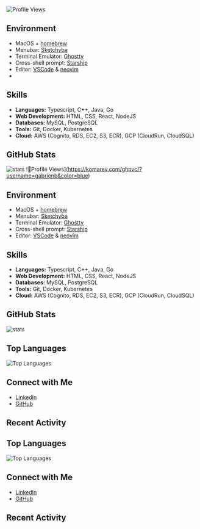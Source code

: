 ![Profile Views](https://komarev.com/ghpvc/?username=gabrienb&color=blue)

## Environment

- MacOS + [homebrew](https://brew.sh/)
- Menubar: [Sketchyba](https://github.com/FelixKratz/SketchyBar)
- Terminal Emulator: [Ghostty](https://ghostty.org/)
- Cross-shell prompt: [Starship](https://starship.rs/)
- Editor: [VSCode](https://code.visualstudio.com/) & [neovim](https://neovim.io/)
- 

## Skills

- **Languages:** Typescript, C++, Java, Go
- **Web Development:** HTML, CSS, React, NodeJS
- **Databases:** MySQL, PostgreSQL
- **Tools:** Git, Docker, Kubernetes
- **Cloud:** AWS (Cognito, RDS, EC2, S3, ECR), GCP (CloudRun, CloudSQL)

## GitHub Stats

![stats](https://github-readme-stats.vercel.app/api?username=gabrienb&show_icons=true&theme=radical)
!Profile Views](https://komarev.com/ghpvc/?username=gabrienb&color=blue)

## Environment

- MacOS + [homebrew](https://brew.sh/)
- Menubar: [Sketchyba](https://github.com/FelixKratz/SketchyBar)
- Terminal Emulator: [Ghostty](https://ghostty.org/)
- Cross-shell prompt: [Starship](https://starship.rs/)
- Editor: [VSCode](https://code.visualstudio.com/) & [neovim](https://neovim.io/)

## Skills

- **Languages:** Typescript, C++, Java, Go
- **Web Development:** HTML, CSS, React, NodeJS
- **Databases:** MySQL, PostgreSQL
- **Tools:** Git, Docker, Kubernetes
- **Cloud:** AWS (Cognito, RDS, EC2, S3, ECR), GCP (CloudRun, CloudSQL)

## GitHub Stats

![stats](https://github-readme-stats.vercel.app/api?username=gabrienb&show_icons=true&theme=radical)

## Top Languages

![Top Languages](https://github-readme-stats.vercel.app/api/top-langs/?username=gabrienb&layout=compact&theme=radical)

## Connect with Me

- [LinkedIn](https://www.linkedin.com/in/gabrien-boileau-793138a6/)
- [GitHub](https://github.com/gabeboileau)

## Recent Activity

<!--START_SECTION:activity-->
<!--END_SECTION:activity-->

## Top Languages

![Top Languages](https://github-readme-stats.vercel.app/api/top-langs/?username=gabrienb&layout=compact&theme=radical)

## Connect with Me

- [LinkedIn](https://www.linkedin.com/in/gabrien-boileau-793138a6/)
- [GitHub](https://github.com/gabeboileau)

## Recent Activity

<!--START_SECTION:activity-->
<!--END_SECTION:activity-->
